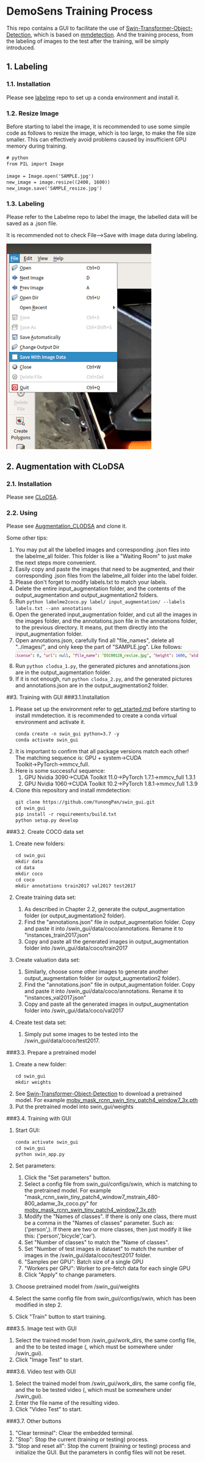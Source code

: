 # DemoSens Training Process
This repo contains a GUI to facilitate the use of [Swin-Transformer-Object-Detection](https://github.com/SwinTransformer/Swin-Transformer-Object-Detection), which is based on [mmdetection](https://github.com/open-mmlab/mmdetection). And the training process, from the labeling of images to the test after the training, will be simply introduced. 

## 1. Labeling
### 1.1. Installation
Please see [labelme](https://github.com/wkentaro/labelme) repo to set up a conda environment and install it.
### 1.2. Resize Image
Before starting to label the image, it is recommended to use some simple code as follows to resize the image, which is too large, to make the file size smaller. This can effectively avoid problems caused by insufficient GPU memory during training.

```
# python
from PIL import Image

image = Image.open('SAMPLE.jpg')
new_image = image.resize((2400, 1600))
new_image.save('SAMPLE_resize.jpg')
```
### 1.3. Labeling
Please refer to the Labelme repo to label the image, the labelled data will be saved as a .json file.

It is recommended not to check File-->Save with image data during labeling. 

![image](https://raw.githubusercontent.com/YunongPan/readme_add_pic/main/labelme_1.png)
## 2. Augmentation with CLoDSA

### 2.1. Installation
Please see [CLoDSA](https://github.com/joheras/CLoDSA).
### 2.2. Using
Please see [
Augmentation_CLODSA](https://git.rwth-aachen.de/mobile-robotics/demosens/augmentation/augmentation_clodsa) and clone it.

Some other tips:
1. You may put all the labelled images and corresponding .json files into the labelme_all folder. This folder is like a "Waiting Room" to just make the next steps more convenient.
2. Easily copy and paste the images that need to be augmented, and their corresponding .json files from the labelme_all folder into the label folder.
3. Please don't forget to modify labels.txt to match your labels.
4. Delete the entire input_augmentation folder, and the contents of the output_augmentation and output_augmentation2 folders.
5. Run `python labelme2coco.py label/ input_augmentation/ --labels labels.txt --ann annotations`
6. Open the generated input_augmentation folder, and cut all the images in the images folder, and the annotations.json file in the annotations folder, to the previous directory. It means, put them directly into the input_augmentation folder.
7. Open annotations.json, carefully find all "file_names", delete all "../images/", and only keep the part of "SAMPLE.jpg". Like follows:
![image](https://raw.githubusercontent.com/YunongPan/readme_add_pic/main/clodsa_1.png)
8. Run `python clodsa_1.py`, the generated pictures and annotations.json are in the output_augmentation folder.
9. If it is not enough, run `python clodsa_2.py`, and the generated pictures and annotations.json are in the output_augmentation2 folder. 


##3. Training with GUI
###3.1.Installation 

1. Please set up the environment refer to  [get_started.md](https://github.com/open-mmlab/mmdetection/blob/master/docs/get_started.md) before starting to install mmdetection. it is recommended to create a conda virtual environment and activate it. 
    ```
   conda create -n swin_gui python=3.7 -y
   conda activate swin_gui
    ```
2. It is important to confirm that all package versions match each other! The matching sequence is: GPU + system→CUDA Toolkit→PyTorch→mmcv_full.
3. Here is some successful sequence:
   1. GPU Nvidia 3090→CUDA Toolkit 11.0→PyTorch 1.7.1→mmcv_full 1.3.1
   2. GPU Nvidia 1060→CUDA Toolkit 10.2→PyTorch 1.8.1→mmcv_full 1.3.9
4. Clone this repository and install mmdetection:
    ```
    git clone https://github.com/YunongPan/swin_gui.git
    cd swin_gui
    pip install -r requirements/build.txt
    python setup.py develop
    ```
###3.2. Create COCO data set
1. Create new folders:
    ```
   cd swin_gui
   mkdir data
   cd data
   mkdir coco
   cd coco
   mkdir annotations train2017 val2017 test2017
   ```
2. Create training data set:
   1. As described in Chapter 2.2, generate the output_augmentation folder (or output_augmentation2 folder).
   2. Find the "annotations.json" file in output_augmentation folder. Copy and paste it into /swin_gui/data/coco/annotations. Rename it to "instances_train2017.json"
   3. Copy and paste all the generated images in output_augmentation folder into /swin_gui/data/coco/train2017

3. Create valuation data set:
   1. Similarly, choose some other images to generate another output_augmentation folder (or output_augmentation2 folder).
   2. Find the "annotations.json" file in output_augmentation folder. Copy and paste it into /swin_gui/data/coco/annotations. Rename it to "instances_val2017.json"
   3. Copy and paste all the generated images in output_augmentation folder into /swin_gui/data/coco/val2017
4. Create test data set:
   1. Simply put some images to be tested into the /swin_gui/data/coco/test2017.

###3.3. Prepare a pretrained model
1. Create a new folder:
   ```
   cd swin_gui
   mkdir weights
   ```
2. See [Swin-Transformer-Object-Detection](https://github.com/SwinTransformer/Swin-Transformer-Object-Detection) to download a pretrained model. For example [moby_mask_rcnn_swin_tiny_patch4_window7_3x.pth](https://github.com/SwinTransformer/storage/releases/download/v1.0.3/moby_mask_rcnn_swin_tiny_patch4_window7_3x.pth) 
3. Put the pretrained model into swin_gui/weights

###3.4. Training with GUI
1. Start GUI:
   ```
   conda activate swin_gui
   cd swin_gui
   python swin_app.py
   ```
2. Set parameters:
   1. Click the "Set parameters" button.
   2. Select a config file from swin_gui/configs/swin, which is matching to the pretrained model. For example "mask_rcnn_swin_tiny_patch4_window7_mstrain_480-800_adamw_3x_coco.py" for [moby_mask_rcnn_swin_tiny_patch4_window7_3x.pth](https://github.com/SwinTransformer/storage/releases/download/v1.0.3/moby_mask_rcnn_swin_tiny_patch4_window7_3x.pth)
   3. Modify the "Names of classes". If there is only one class, there must be a comma in the "Names of classes" parameter. Such as: ('person',). If there are two or more classes, then just modify it like this: ('person','bicycle','car'). 
   4. Set "Number of classes" to match the "Name of classes".
   5. Set "Number of test images in dataset" to match the number of images in the /swin_gui/data/coco/test2017 folder.
   6. "Samples per GPU": Batch size of a single GPU
   7. "Workers per GPU": Worker to pre-fetch data for each single GPU
   8. Click "Apply" to change parameters.

3. Choose pretrained model from /swin_gui/weights
4. Select the same config file from swin_gui/configs/swin, which has been modified in step 2.
5. Click "Train" button to start training.

###3.5. Image test with GUI
1. Select the trained model from /swin_gui/work_dirs, the same config file, and the to be tested image (, which must be somewhere under /swin_gui). 
2. Click "Image Test" to start. 

###3.6. Video test with GUI
1. Select the trained model from /swin_gui/work_dirs, the same config file, and the to be tested video (, which must be somewhere under /swin_gui). 
2. Enter the file name of the resulting video.
3. Click "Video Test" to start.

###3.7. Other buttons
1. "Clear terminal": Clear the embedded terminal.
2. "Stop": Stop the current (training or testing) process.
3. "Stop and reset all": Stop the current (training or testing) process and initialize the GUI. But the parameters in config files will not be reset.

